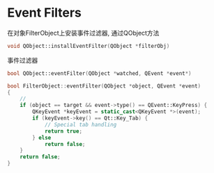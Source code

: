 # Event Filters

在对象FilterObject上安装事件过滤器, 通过QObject方法

```c++
void QObject::installEventFilter(QObject *filterObj)
```

事件过滤器

```c++
bool QObject::eventFilter(QObject *watched, QEvent *event*)
```


```c++
bool FilterObject::eventFilter(QObject *object, QEvent *event)
{
    // 
    if (object == target && event->type() == QEvent::KeyPress) {
        QKeyEvent *keyEvent = static_cast<QKeyEvent *>(event);
        if (keyEvent->key() == Qt::Key_Tab) {
            // Special tab handling
            return true;
        } else
            return false;
    }
    return false;
}
```
